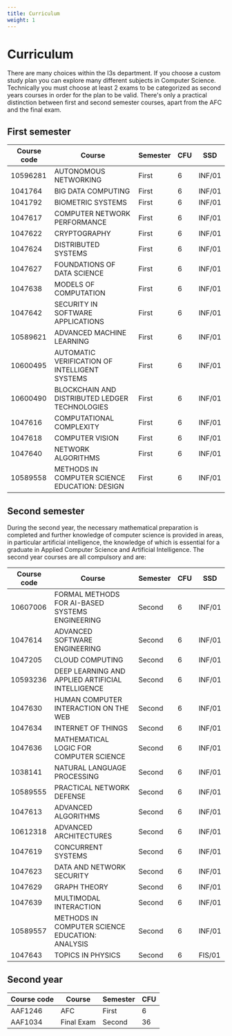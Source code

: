 ```yaml
---
title: Curriculum
weight: 1
---
```


# Curriculum
There are many choices within the I3s department. If you choose a custom study plan you can explore many different subjects in Computer Science.
Technically you must choose at least 2 exams to be categorized as second years courses in order for the plan to be valid.
There's only a practical distinction between first and second semester courses, apart from the AFC and the final exam.

## First semester
| Course code | Course                                               | Semester         | CFU | SSD    |
| ----------- | ---------------------------------------------------- | ---------------- | --- | ------ |
| 10596281    | AUTONOMOUS NETWORKING                                 | First            | 6   | INF/01 |
| 1041764     | BIG DATA COMPUTING                                    | First            | 6   | INF/01 |
| 1041792     | BIOMETRIC SYSTEMS                                     | First            | 6   | INF/01 |
| 1047617     | COMPUTER NETWORK PERFORMANCE                          | First            | 6   | INF/01 |
| 1047622     | CRYPTOGRAPHY                                          | First            | 6   | INF/01 |
| 1047624     | DISTRIBUTED SYSTEMS                                   | First            | 6   | INF/01 |
| 1047627     | FOUNDATIONS OF DATA SCIENCE                           | First            | 6   | INF/01 |
| 1047638     | MODELS OF COMPUTATION                                 | First            | 6   | INF/01 |
| 1047642     | SECURITY IN SOFTWARE APPLICATIONS                     | First            | 6   | INF/01 |
| 10589621    | ADVANCED MACHINE LEARNING                             | First            | 6   | INF/01 |
| 10600495    | AUTOMATIC VERIFICATION OF INTELLIGENT SYSTEMS         | First            | 6   | INF/01 |
| 10600490    | BLOCKCHAIN AND DISTRIBUTED LEDGER TECHNOLOGIES        | First            | 6   | INF/01 |
| 1047616     | COMPUTATIONAL COMPLEXITY                              | First            | 6   | INF/01 |
| 1047618     | COMPUTER VISION                                       | First            | 6   | INF/01 |
| 1047640     | NETWORK ALGORITHMS                                    | First            | 6   | INF/01 |
| 10589558    | METHODS IN COMPUTER SCIENCE EDUCATION: DESIGN         | First            | 6   | INF/01 |

## Second semester

During the second year, the necessary mathematical preparation is completed and further knowledge of computer science is provided in areas, in particular artificial intelligence, the knowledge of which is essential for a graduate in Applied Computer Science and Artificial Intelligence.
The second year courses are all compulsory and are:

| Course code | Course                                                | Semester         | CFU | SSD    |
| ----------- | ----------------------------------------------------- | ---------------- | --- | ------ |
| 10607006    | FORMAL METHODS FOR AI-BASED SYSTEMS ENGINEERING       | Second           | 6   | INF/01 |
| 1047614     | ADVANCED SOFTWARE ENGINEERING                         | Second           | 6   | INF/01 |
| 1047205     | CLOUD COMPUTING                                       | Second           | 6   | INF/01 |
| 10593236    | DEEP LEARNING AND APPLIED ARTIFICIAL INTELLIGENCE     | Second           | 6   | INF/01 |
| 1047630     | HUMAN COMPUTER INTERACTION ON THE WEB                 | Second           | 6   | INF/01 |
| 1047634     | INTERNET OF THINGS                                    | Second           | 6   | INF/01 |
| 1047636     | MATHEMATICAL LOGIC FOR COMPUTER SCIENCE               | Second           | 6   | INF/01 |
| 1038141     | NATURAL LANGUAGE PROCESSING                           | Second           | 6   | INF/01 |
| 10589555    | PRACTICAL NETWORK DEFENSE                             | Second           | 6   | INF/01 |
| 1047613     | ADVANCED ALGORITHMS                                   | Second           | 6   | INF/01 |
| 10612318    | ADVANCED ARCHITECTURES                                | Second           | 6   | INF/01 |
| 1047619     | CONCURRENT SYSTEMS                                    | Second           | 6   | INF/01 |
| 1047623     | DATA AND NETWORK SECURITY                             | Second           | 6   | INF/01 |
| 1047629     | GRAPH THEORY                                          | Second           | 6   | INF/01 |
| 1047639     | MULTIMODAL INTERACTION                                | Second           | 6   | INF/01 |
| 10589557    | METHODS IN COMPUTER SCIENCE EDUCATION: ANALYSIS       | Second           | 6   | INF/01 |
| 1047643     | TOPICS IN PHYSICS                                     | Second           | 6   | FIS/01 |

## Second year
| Course code | Course                                               | Semester | CFU |
| ----------- | ---------------------------------------------------- | -------- | --- |
| AAF1246     | AFC                                                  | First    | 6   |
| AAF1034     | Final Exam 											 | Second   | 36  |